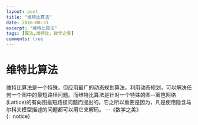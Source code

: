 ```yaml
---
layout: post
title: "维特比算法"
date: 2016-08-31
excerpt: "维特比算法"
tags: [算法,维特比，数学之美]
comments: true
---
```

# 维特比算法
维特比算法是一个特殊，但应用最广的动态规划算法。利用动态规划，可以解决任何一个图中的最短路径问题。而维特比算法是针对一个特殊的图--篱笆网络(Lattice)的有向图最短路径问题而提出的。它之所以重要是因为，凡是使用隐含马尔科夫模型描述的问题都可以用它来解码。
                --《数学之美》                                                                            
{: .notice}

